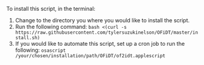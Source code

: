To install this script, in the terminal:
1. Change to the directory you where you would like to install the script.
2. Run the following command:
    ```bash <(curl -s https://raw.githubusercontent.com/tylersuzukinelson/OFiDT/master/install.sh)```
3. If you would like to automate this script, set up a cron job to run the following:
    ```osascript /your/chosen/installation/path/OFiDT/of2idt.applescript```